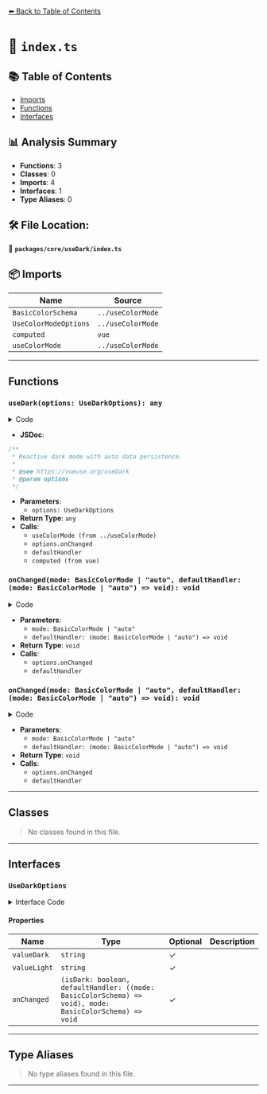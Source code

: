 [⬅️ Back to Table of Contents](../../../index.md)

# 📄 `index.ts`

## 📚 Table of Contents

- [Imports](#imports)
- [Functions](#functions)
- [Interfaces](#interfaces)

## 📊 Analysis Summary

- **Functions**: 3
- **Classes**: 0
- **Imports**: 4
- **Interfaces**: 1
- **Type Aliases**: 0

## 🛠️ File Location:
📂 **`packages/core/useDark/index.ts`**

## 📦 Imports

| Name | Source |
|------|--------|
| `BasicColorSchema` | `../useColorMode` |
| `UseColorModeOptions` | `../useColorMode` |
| `computed` | `vue` |
| `useColorMode` | `../useColorMode` |


---

## Functions

### `useDark(options: UseDarkOptions): any`

<details><summary>Code</summary>

```ts
export function useDark(options: UseDarkOptions = {}) {
  const {
    valueDark = 'dark',
    valueLight = '',
  } = options

  const mode = useColorMode({
    ...options,
    onChanged: (mode, defaultHandler) => {
      if (options.onChanged)
        options.onChanged?.(mode === 'dark', defaultHandler, mode)
      else
        defaultHandler(mode)
    },
    modes: {
      dark: valueDark,
      light: valueLight,
    },
  })

  const system = computed(() => mode.system.value)

  const isDark = computed<boolean>({
    get() {
      return mode.value === 'dark'
    },
    set(v) {
      const modeVal = v ? 'dark' : 'light'
      if (system.value === modeVal)
        mode.value = 'auto'
      else
        mode.value = modeVal
    },
  })

  return isDark
}
```
</details>

- **JSDoc**:
```ts
/**
 * Reactive dark mode with auto data persistence.
 *
 * @see https://vueuse.org/useDark
 * @param options
 */
```

- **Parameters**:
  - `options: UseDarkOptions`
- **Return Type**: `any`
- **Calls**:
  - `useColorMode (from ../useColorMode)`
  - `options.onChanged`
  - `defaultHandler`
  - `computed (from vue)`
### `onChanged(mode: BasicColorMode | "auto", defaultHandler: (mode: BasicColorMode | "auto") => void): void`

<details><summary>Code</summary>

```ts
(mode, defaultHandler) => {
      if (options.onChanged)
        options.onChanged?.(mode === 'dark', defaultHandler, mode)
      else
        defaultHandler(mode)
    }
```
</details>

- **Parameters**:
  - `mode: BasicColorMode | "auto"`
  - `defaultHandler: (mode: BasicColorMode | "auto") => void`
- **Return Type**: `void`
- **Calls**:
  - `options.onChanged`
  - `defaultHandler`
### `onChanged(mode: BasicColorMode | "auto", defaultHandler: (mode: BasicColorMode | "auto") => void): void`

<details><summary>Code</summary>

```ts
(mode, defaultHandler) => {
      if (options.onChanged)
        options.onChanged?.(mode === 'dark', defaultHandler, mode)
      else
        defaultHandler(mode)
    }
```
</details>

- **Parameters**:
  - `mode: BasicColorMode | "auto"`
  - `defaultHandler: (mode: BasicColorMode | "auto") => void`
- **Return Type**: `void`
- **Calls**:
  - `options.onChanged`
  - `defaultHandler`

---

## Classes

> No classes found in this file.


---

## Interfaces

### `UseDarkOptions`

<details><summary>Interface Code</summary>

```ts
export interface UseDarkOptions extends Omit<UseColorModeOptions<BasicColorSchema>, 'modes' | 'onChanged'> {
  /**
   * Value applying to the target element when isDark=true
   *
   * @default 'dark'
   */
  valueDark?: string

  /**
   * Value applying to the target element when isDark=false
   *
   * @default ''
   */
  valueLight?: string

  /**
   * A custom handler for handle the updates.
   * When specified, the default behavior will be overridden.
   *
   * @default undefined
   */
  onChanged?: (isDark: boolean, defaultHandler: ((mode: BasicColorSchema) => void), mode: BasicColorSchema) => void
}
```
</details>

#### Properties

| Name | Type | Optional | Description |
|------|------|----------|-------------|
| `valueDark` | `string` | ✓ |  |
| `valueLight` | `string` | ✓ |  |
| `onChanged` | `(isDark: boolean, defaultHandler: ((mode: BasicColorSchema) => void), mode: BasicColorSchema) => void` | ✓ |  |


---

## Type Aliases

> No type aliases found in this file.


---